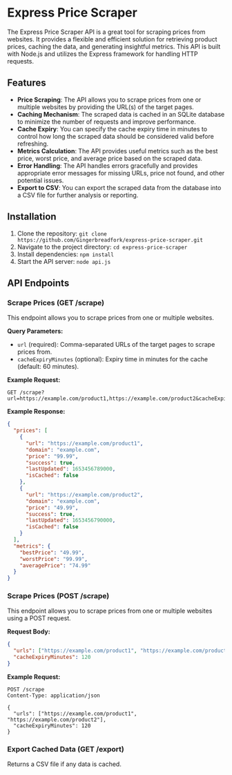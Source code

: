 # Express Price Scraper

The Express Price Scraper API is a great tool for scraping prices from websites. It provides a flexible and efficient solution for retrieving product prices, caching the data, and generating insightful metrics. This API is built with Node.js and utilizes the Express framework for handling HTTP requests.

## Features

- **Price Scraping**: The API allows you to scrape prices from one or multiple websites by providing the URL(s) of the target pages.
- **Caching Mechanism**: The scraped data is cached in an SQLite database to minimize the number of requests and improve performance.
- **Cache Expiry**: You can specify the cache expiry time in minutes to control how long the scraped data should be considered valid before refreshing.
- **Metrics Calculation**: The API provides useful metrics such as the best price, worst price, and average price based on the scraped data.
- **Error Handling**: The API handles errors gracefully and provides appropriate error messages for missing URLs, price not found, and other potential issues.
- **Export to CSV**: You can export the scraped data from the database into a CSV file for further analysis or reporting.

## Installation

1. Clone the repository: `git clone https://github.com/Gingerbreadfork/express-price-scraper.git`
2. Navigate to the project directory: `cd express-price-scraper`
3. Install dependencies: `npm install`
4. Start the API server: `node api.js`

## API Endpoints

### Scrape Prices (GET /scrape)

This endpoint allows you to scrape prices from one or multiple websites.

**Query Parameters:**

- `url` (required): Comma-separated URLs of the target pages to scrape prices from.
- `cacheExpiryMinutes` (optional): Expiry time in minutes for the cache (default: 60 minutes).

**Example Request:**

```
GET /scrape?url=https://example.com/product1,https://example.com/product2&cacheExpiryMinutes=120
```

**Example Response:**

```json
{
  "prices": [
    {
      "url": "https://example.com/product1",
      "domain": "example.com",
      "price": "99.99",
      "success": true,
      "lastUpdated": 1653456789000,
      "isCached": false
    },
    {
      "url": "https://example.com/product2",
      "domain": "example.com",
      "price": "49.99",
      "success": true,
      "lastUpdated": 1653456790000,
      "isCached": false
    }
  ],
  "metrics": {
    "bestPrice": "49.99",
    "worstPrice": "99.99",
    "averagePrice": "74.99"
  }
}
```

### Scrape Prices (POST /scrape)

This endpoint allows you to scrape prices from one or multiple websites using a POST request.

**Request Body:**

```json
{
  "urls": ["https://example.com/product1", "https://example.com/product2"],
  "cacheExpiryMinutes": 120
}
```

**Example Request:**

```
POST /scrape
Content-Type: application/json

{
  "urls": ["https://example.com/product1", "https://example.com/product2"],
  "cacheExpiryMinutes": 120
}
```

### Export Cached Data (GET /export)
Returns a CSV file if any data is cached.
